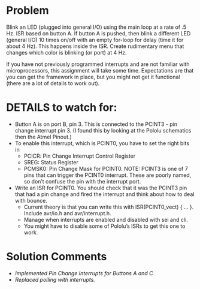 Problem
========

Blink an LED (plugged into general I/O) using the main loop at a rate of .5 Hz. 
ISR based on button A. If button A is pushed, then blink a different LED (general I/O) 10 times on/off with an empty for-loop for delay (time it for about 4 Hz). This happens inside the ISR.
Create rudimentary menu that changes which color is blinking (or port) at 4 Hz.

If you have not previously programmed interrupts and are not familiar with microprocessors, this assignment will take some time. Expectations are that you can get the framework in place, but you might not get it functional (there are a lot of details to work out).

DETAILS to watch for:
==
* Button A is on port B, pin 3. This is connected to the PCINT3 - pin change interrupt pin 3. (I found this by looking at the Pololu schematics then the Atmel Pinout.)
* To enable this interrupt, which is PCINT0, you have to set the right bits in 
    - PCICR: Pin Change Interrupt Control Register 
    - SREG: Status Register
    - PCMSK0: Pin Change Mask for PCINT0.
    NOTE: PCINT3 is one of 7 pins that can trigger the PCINT0 interrupt. These are poorly named, so don’t confuse the pin with the interrupt port.
* Write an ISR for PCINT0. You should check that it was the PCINT3 pin that had a pin change and fired the interrupt and think about how to deal with bounce.
    - Current theory is that you can write this with ISR(PCINT0_vect) { … }. Include avr/io.h and avr/interrupt.h.
    - Manage when interrupts are enabled and disabled with sei and cli.
    - You might have to disable some of Pololu’s ISRs to get this one to work.

Solution Comments
=====

* *Implemented Pin Change Interrupts for Buttons A and C*
* *Replaced polling with interrupts.*

